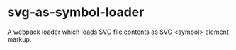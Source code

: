 # svg-as-symbol-loader
A webpack loader which loads SVG file contents as SVG &lt;symbol&gt; element markup.
